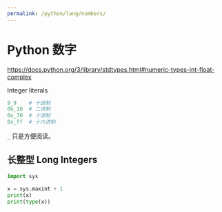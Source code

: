 ```yaml
---
permalink: /python/lang/numbers/
---
```


# Python 数字

<https://docs.python.org/3/library/stdtypes.html#numeric-types-int-float-complex>

Integer literals

```py
9_9    # 十进制
0b_10  # 二进制
0o_70  # 十进制
0x_ff  # 十六进制
```

`_` 只是方便阅读。


## 长整型 Long Integers


```py
import sys

x = sys.maxint + 1
print(x)
print(type(x))
```

